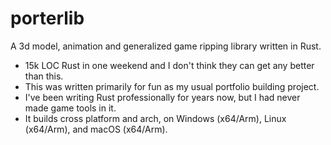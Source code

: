 # porterlib
A 3d model, animation and generalized game ripping library written in Rust.

- 15k LOC Rust in one weekend and I don't think they can get any better than this.
- This was written primarily for fun as my usual portfolio building project.
- I've been writing Rust professionally for years now, but I had never made game tools in it.
- It builds cross platform and arch, on Windows (x64/Arm), Linux (x64/Arm), and macOS (x64/Arm).
